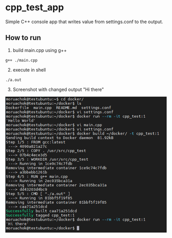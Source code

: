 # cpp_test_app
Simple C++ console app that writes value from settings.conf to the output.

## How to run
1. build main.cpp using g++
``` shell
g++ ./main.cpp
```

2. execute in shell
``` shell
./a.out
```


3. Screenshot with changed output "Hi there"

![screenshot](https://github.com/Moruachok/cpp_test_app/blob/main/hi.PNG)
